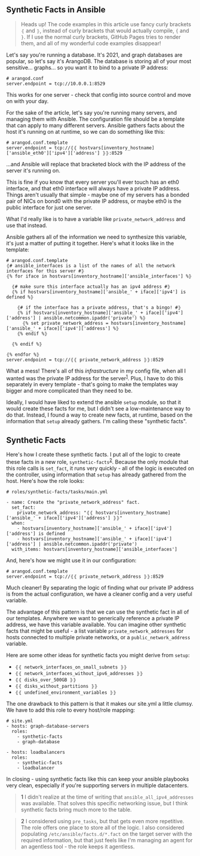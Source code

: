 ## Synthetic Facts in Ansible

> Heads up! The code examples in this article use fancy curly brackets `⦃` and `⦄`, instead 
of curly brackets that would actually compile, `{` and `}`. If I use the normal curly brackets,
GitHub Pages tries to render them, and all of my wonderful code examples disappear! 

Let's say you're running a database. It's 2021, and graph databases are popular, so let's say
it's ArangoDB. The database is storing all of your most sensitive... graphs... so you want it
to bind to a private IP address:

```
# arangod.conf
server.endpoint = tcp://10.0.0.1:8529
```

This works for one server - check that config into source control and move on with your day. 

For the sake of the article, let's say you're running many servers, and managing them with Ansible. 
The configuration file should be a template that can apply to many different servers. Ansible gathers
facts about the host it's running on at runtime, so we can do something like this:

```
# arangod.conf.template
server.endpoint = tcp://⦃⦃ hostvars[inventory_hostname]['ansible_eth0']['ipv4']['address'] ⦄⦄:8529
```

...and Ansible will replace that bracketed block with the IP address of the server it's running on.

This is fine if you know that every server you'll ever touch has an eth0 interface, and that eth0
interface will always have a private IP address. Things aren't usually that simple - maybe one of my 
servers has a bonded pair of NICs on bond0 with the private IP address, or maybe eth0 is the public
interface for just one server. 

What I'd really like is to have a variable like `private_network_address` and use that instead. 

Ansible gathers all of the information we need to synthesize this variable, it's just a matter of 
putting it together. Here's what it looks like in the template:

```
# arangod.conf.template
⦃# ansible_interfaces is a list of the names of all the network interfaces for this server #⦄
⦃% for iface in hostvars[inventory_hostname]['ansible_interfaces'] %⦄

  ⦃# make sure this interface actually has an ipv4 address #⦄
  ⦃% if hostvars[inventory_hostname]['ansible_' + iface]['ipv4'] is defined %⦄
  
    ⦃# if the interface has a private address, that's a bingo! #⦄
    ⦃% if hostvars[inventory_hostname]['ansible_' + iface]['ipv4']['address'] | ansible.netcommon.ipaddr('private') %⦄
      ⦃% set private_network_address = hostvars[inventory_hostname]['ansible_' + iface]['ipv4']['address'] %⦄
    ⦃% endif %⦄
    
  ⦃% endif %⦄

⦃% endfor %⦄
server.endpoint = tcp://⦃⦃ private_network_address ⦄⦄:8529
```

What a mess! There's all of this _infrastructure_ in my config file, when all I wanted was
the private IP address for the server<sup>[1](#footnote1)</sup>. Plus, I have to do this separately in every template - 
that's going to make the templates way bigger and more complicated than they need to be. 

Ideally, I would have liked to extend the ansible `setup` module, so that it would create 
these facts for me, but I didn't see a low-maintenance way to do that. Instead, I found a
way to create new facts, at runtime, based on the information that `setup` already gathers. 
I'm calling these "synthetic facts". 

## Synthetic Facts

Here's how I create these synthetic facts. I put all of the logic to create these facts in a new 
role, `synthetic-facts`<sup>[2](#footnote2)</sup>. Because the only module that this role calls is `set_fact`, it runs very quickly - 
all of the logic is executed on the controller, using information that `setup` has already gathered
from the host. Here's how the role looks:
```
# roles/synthetic-facts/tasks/main.yml

- name: Create the "private_network_address" fact. 
  set_fact:
    private_network_address: "⦃⦃ hostvars[inventory_hostname]['ansible_' + iface]['ipv4']['address'] ⦄⦄"
  when: 
    - hostvars[inventory_hostname]['ansible_' + iface]['ipv4']['address'] is defined
    - hostvars[inventory_hostname]['ansible_' + iface]['ipv4']['address'] | ansible.netcommon.ipaddr('private')
  with_items: hostvars[inventory_hostname]['ansible_interfaces']
```

And, here's how we might use it in our configuration:
```
# arangod.conf.template
server.endpoint = tcp://⦃⦃ private_network_address ⦄⦄:8529
```

Much cleaner! By separating the logic of finding what our private IP address is from the
actual configuration, we have a cleaner config and a very useful variable. 

The advantage of this pattern is that we can use the synthetic fact in all of our templates. 
Anywhere we want to generically reference a private IP address, we have this variable available. 
You can imagine other synthetic facts that might be useful - a list variable `private_network_addresses`
for hosts connected to multiple private networks, or a `public_network_address` variable.

Here are some other ideas for synthetic facts you might derive from `setup`:
 - `⦃⦃ network_interfaces_on_small_subnets ⦄⦄`
 - `⦃⦃ network_interfaces_without_ipv6_addresses ⦄⦄`
 - `⦃⦃ disks_over_500GB ⦄⦄`
 - `⦃⦃ disks_without_partitions ⦄⦄`
 - `⦃⦃ undefined_environment_variables ⦄⦄`

The one drawback to this pattern is that it makes our site.yml a little clumsy. We have to 
add this role to every host/role mapping:
```
# site.yml
- hosts: graph-database-servers
  roles:
    - synthetic-facts
    - graph-database
    
- hosts: loadbalancers
  roles:
    - synthetic-facts
    - loadbalancer
```

In closing - using synthetic facts like this can keep your ansible playbooks very clean,
especially if you're supporting servers in multiple datacenters. 

> <a name="footnote1">1</a> I didn't realize at the time of writing that `ansible_all_ipv4_addresses` 
was available. That solves this specific networking issue, but I think synthetic facts bring much
more to the table. 

> <a name="footnote2">2</a> I considered using `pre_tasks`, but that gets even more repetitive. The role 
offers one place to store all of the logic. I also considered populating `/etc/ansible/facts.d/*.fact` 
on the target server with the required information, but that just feels like I'm managing an agent for an
agentless tool - the role keeps it agentless. 
